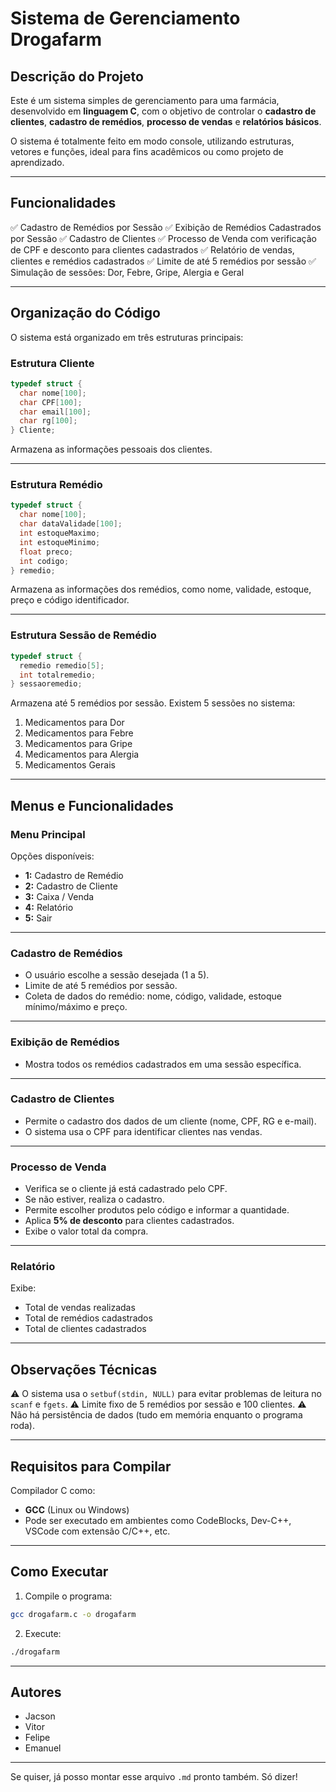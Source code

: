 # **Sistema de Gerenciamento Drogafarm**

## **Descrição do Projeto**

Este é um sistema simples de gerenciamento para uma farmácia, desenvolvido em **linguagem C**, com o objetivo de controlar o **cadastro de clientes**, **cadastro de remédios**, **processo de vendas** e **relatórios básicos**.

O sistema é totalmente feito em modo console, utilizando estruturas, vetores e funções, ideal para fins acadêmicos ou como projeto de aprendizado.

---

## **Funcionalidades**

✅ Cadastro de Remédios por Sessão
✅ Exibição de Remédios Cadastrados por Sessão
✅ Cadastro de Clientes
✅ Processo de Venda com verificação de CPF e desconto para clientes cadastrados
✅ Relatório de vendas, clientes e remédios cadastrados
✅ Limite de até 5 remédios por sessão
✅ Simulação de sessões: Dor, Febre, Gripe, Alergia e Geral

---

## **Organização do Código**

O sistema está organizado em três estruturas principais:

### **Estrutura Cliente**

```c
typedef struct {
  char nome[100];
  char CPF[100];
  char email[100];
  char rg[100];
} Cliente;
```

Armazena as informações pessoais dos clientes.

---

### **Estrutura Remédio**

```c
typedef struct {
  char nome[100];
  char dataValidade[100];
  int estoqueMaximo;
  int estoqueMinimo;
  float preco;
  int codigo;
} remedio;
```

Armazena as informações dos remédios, como nome, validade, estoque, preço e código identificador.

---

### **Estrutura Sessão de Remédio**

```c
typedef struct {
  remedio remedio[5];
  int totalremedio;
} sessaoremedio;
```

Armazena até 5 remédios por sessão. Existem 5 sessões no sistema:

1. Medicamentos para Dor
2. Medicamentos para Febre
3. Medicamentos para Gripe
4. Medicamentos para Alergia
5. Medicamentos Gerais

---

## **Menus e Funcionalidades**

### **Menu Principal**

Opções disponíveis:

* **1:** Cadastro de Remédio
* **2:** Cadastro de Cliente
* **3:** Caixa / Venda
* **4:** Relatório
* **5:** Sair

---

### **Cadastro de Remédios**

* O usuário escolhe a sessão desejada (1 a 5).
* Limite de até 5 remédios por sessão.
* Coleta de dados do remédio: nome, código, validade, estoque mínimo/máximo e preço.

---

### **Exibição de Remédios**

* Mostra todos os remédios cadastrados em uma sessão específica.

---

### **Cadastro de Clientes**

* Permite o cadastro dos dados de um cliente (nome, CPF, RG e e-mail).
* O sistema usa o CPF para identificar clientes nas vendas.

---

### **Processo de Venda**

* Verifica se o cliente já está cadastrado pelo CPF.
* Se não estiver, realiza o cadastro.
* Permite escolher produtos pelo código e informar a quantidade.
* Aplica **5% de desconto** para clientes cadastrados.
* Exibe o valor total da compra.

---

### **Relatório**

Exibe:

* Total de vendas realizadas
* Total de remédios cadastrados
* Total de clientes cadastrados

---

## **Observações Técnicas**

⚠️ O sistema usa o `setbuf(stdin, NULL)` para evitar problemas de leitura no `scanf` e `fgets`.
⚠️ Limite fixo de 5 remédios por sessão e 100 clientes.
⚠️ Não há persistência de dados (tudo em memória enquanto o programa roda).

---

## **Requisitos para Compilar**

Compilador C como:

* **GCC** (Linux ou Windows)
* Pode ser executado em ambientes como CodeBlocks, Dev-C++, VSCode com extensão C/C++, etc.

---

## **Como Executar**

1. Compile o programa:

```bash
gcc drogafarm.c -o drogafarm
```

2. Execute:

```bash
./drogafarm
```

---

## **Autores**

* Jacson
* Vitor
* Felipe
* Emanuel

---

Se quiser, já posso montar esse arquivo `.md` pronto também. Só dizer!
